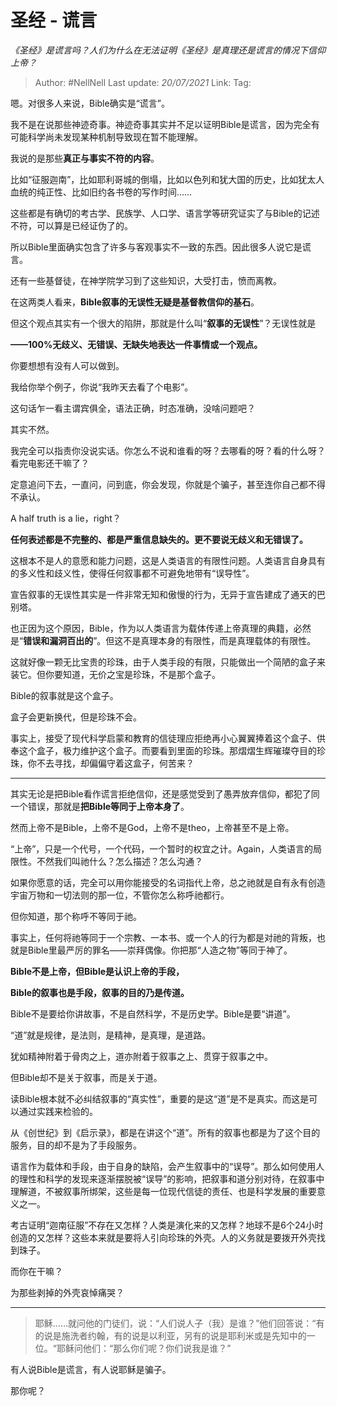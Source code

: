 # 圣经 - 谎言
*《圣经》是谎言吗？人们为什么在无法证明《圣经》是真理还是谎言的情况下信仰上帝？*

> Author: #NellNell
> Last update: *20/07/2021*
> Link:
> Tag:

嗯。对很多人来说，Bible确实是“谎言”。

我不是在说那些神迹奇事。神迹奇事其实并不足以证明Bible是谎言，因为完全有可能科学尚未发现某种机制导致现在暂不能理解。

我说的是那些**真正与事实不符的内容**。

比如“征服迦南”，比如耶利哥城的倒塌，比如以色列和犹大国的历史，比如犹太人血统的纯正性、比如旧约各书卷的写作时间……

这些都是有确切的考古学、民族学、人口学、语言学等研究证实了与Bible的记述不符，可以算是已经证伪了的。

所以Bible里面确实包含了许多与客观事实不一致的东西。因此很多人说它是谎言。

还有一些基督徒，在神学院学习到了这些知识，大受打击，愤而离教。

在这两类人看来，**Bible叙事的无误性无疑是基督教信仰的基石**。

但这个观点其实有一个很大的陷阱，那就是什么叫“**叙事的无误性**”？无误性就是

**——100%无歧义、无错误、无缺失地表达一件事情或一个观点。**

你要想想有没有人可以做到。

我给你举个例子，你说“我昨天去看了个电影”。

这句话乍一看主谓宾俱全，语法正确，时态准确，没啥问题吧？

其实不然。

我完全可以指责你没说实话。你怎么不说和谁看的呀？去哪看的呀？看的什么呀？看完电影还干嘛了？

定意追问下去，一直问，问到底，你会发现，你就是个骗子，甚至连你自己都不得不承认。

A half truth is a lie，right？

**任何表述都是不完整的、都是严重信息缺失的。更不要说无歧义和无错误了。**

这根本不是人的意愿和能力问题，这是人类语言的有限性问题。人类语言自身具有的多义性和歧义性，使得任何叙事都不可避免地带有“误导性”。

宣告叙事的无误性其实是一件非常无知和傲慢的行为，无异于宣告建成了通天的巴别塔。

也正因为这个原因，Bible，作为以人类语言为载体传递上帝真理的典籍，必然是“**错误和漏洞百出的**”。但这不是真理本身的有限性，而是真理载体的有限性。

这就好像一颗无比宝贵的珍珠，由于人类手段的有限，只能做出一个简陋的盒子来装它。但你要知道，无价之宝是珍珠，不是那个盒子。

Bible的叙事就是这个盒子。

盒子会更新换代，但是珍珠不会。

事实上，接受了现代科学启蒙和教育的信徒理应拒绝再小心翼翼捧着这个盒子、供奉这个盒子，极力维护这个盒子。而要看到里面的珍珠。那熠熠生辉璀璨夺目的珍珠，你不去寻找，却偏偏守着这盒子，何苦来？

---

其实无论是把Bible看作谎言拒绝信仰，还是感觉受到了愚弄放弃信仰，都犯了同一个错误，那就是**把Bible等同于上帝本身了**。

然而上帝不是Bible，上帝不是God，上帝不是theo，上帝甚至不是上帝。

“上帝”，只是一个代号，一个代码，一个暂时的权宜之计。Again，人类语言的局限性。不然我们叫祂什么？怎么描述？怎么沟通？

如果你愿意的话，完全可以用你能接受的名词指代上帝，总之祂就是自有永有创造宇宙万物和一切法则的那一位，不管你怎么称呼祂都行。

但你知道，那个称呼不等同于祂。

事实上，任何将祂等同于一个宗教、一本书、或一个人的行为都是对祂的背叛，也就是Bible里最严厉的罪名——崇拜偶像。你把那“人造之物”等同于神了。

**Bible不是上帝，但Bible是认识上帝的手段，**

**Bible的叙事也是手段，叙事的目的乃是传道。**

Bible不是要给你讲故事，不是自然科学，不是历史学。Bible是要“讲道”。

“道”就是规律，是法则，是精神，是真理，是道路。

犹如精神附着于骨肉之上，道亦附着于叙事之上、贯穿于叙事之中。

但Bible却不是关于叙事，而是关于道。

读Bible根本就不必纠结叙事的“真实性”，重要的是这“道”是不是真实。而这是可以通过实践来检验的。

从《创世纪》到《启示录》，都是在讲这个“道”。所有的叙事也都是为了这个目的服务，目的却不是为了手段服务。

语言作为载体和手段，由于自身的缺陷，会产生叙事中的“误导”。那么如何使用人的理性和科学的发现来逐渐摆脱被“误导”的影响，把叙事和道分别对待，在叙事中理解道，不被叙事所绑架，这些是每一位现代信徒的责任、也是科学发展的重要意义之一。

考古证明“迦南征服”不存在又怎样？人类是演化来的又怎样？地球不是6个24小时创造的又怎样？这些本来就是要将人引向珍珠的外壳。人的义务就是要拨开外壳找到珠子。

而你在干嘛？

为那些剥掉的外壳哀悼痛哭？

---

> 耶稣……就问他的门徒们，说：“人们说人子（我）是谁？”他们回答说：“有的说是施洗者约翰，有的说是以利亚，另有的说是耶利米或是先知中的一位。“耶稣问他们：“那么你们呢？你们说我是谁？”

有人说Bible是谎言，有人说耶稣是骗子。

那你呢？
